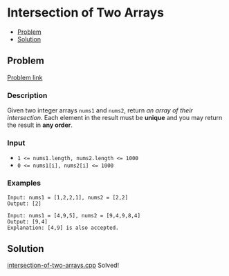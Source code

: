 # Intersection of Two Arrays
- [Problem](#problem)
- [Solution](#solution)

## Problem
[Problem link](https://leetcode.com/problems/intersection-of-two-arrays)

### Description
Given two integer arrays `nums1` and `nums2`, return *an array of their intersection*. Each element in the result must be **unique** and you may return the result in **any order**.

### Input


- `1 <= nums1.length, nums2.length <= 1000`
- `0 <= nums1[i], nums2[i] <= 1000`




### Examples
```
Input: nums1 = [1,2,2,1], nums2 = [2,2]
Output: [2]
```

```
Input: nums1 = [4,9,5], nums2 = [9,4,9,8,4]
Output: [9,4]
Explanation: [4,9] is also accepted.
```


## Solution

[intersection-of-two-arrays.cpp](./intersection-of-two-arrays.cpp)
Solved!